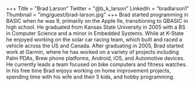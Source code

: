 +++
Title = "Brad Larson"
Twitter = "@b_k_larson"
LinkedIn = "bradlarson1"
Thumbnail = "img/guest/brad-larson.jpg"
+++
Brad started programming in BASIC when he was 9, primarily on the Apple IIe, transitioning to QBASIC in high school.  He graduated from Kansas State University in 2005 with a BS in Computer Science and a minor in Embedded Systems.  While at K-State he enjoyed working on the solar car racing team, which built and raced a vehicle across the US and Canada.  After graduating in 2005, Brad started work at Garmin, where he has worked on a variety of projects including Palm PDAs, Brew phone platforms, Android, iOS, and Automotive devices.  He currently leads a team focused on bike computers and fitness watches.  In his free time Brad enjoys working on home improvement projects, spending time with his wife and their 5 kids, and hobby programming.